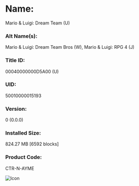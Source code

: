 # Name: 
Mario & Luigi: Dream Team (U)

### Alt Name(s): 
Mario & Luigi: Dream Team Bros (W), Mario & Luigi: RPG 4 (J)

### Title ID: 
00040000000D5A00 (U)

### UID:
50010000015193

### Version: 
0 (0.0.0)

### Installed Size: 
824.27 MB [6592 blocks]

### Product Code: 
CTR-N-AYME

![Icon](https://github.com/GrewdonGaming21/3DS-Titles-Database/blob/main/Mario%20and%20Luigi:%20Dream%20Team/Description/home%20icon.png?raw=true)
